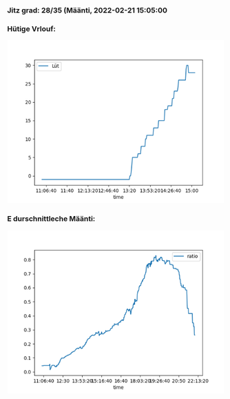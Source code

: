 ### Jitz grad: 28/35 (Määnti, 2022-02-21 15:05:00

### Hütige Vrlouf:
![Graph](Today.png)

### E durschnittleche Määnti:
![Graph](Määnti.png)